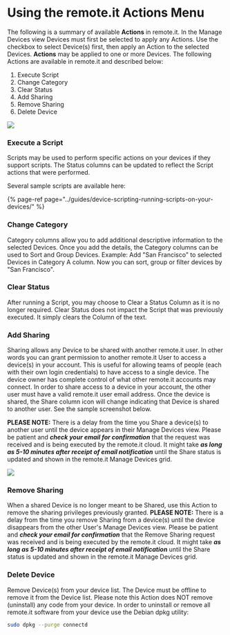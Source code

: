 # Using the remote.it Actions Menu

The following is a summary of available **Actions** in remote.it. In the Manage Devices view Devices must first be selected to apply any Actions. Use the checkbox to select Device\(s\) first, then apply an Action to the selected Devices. **Actions** may be applied to one or more Devices. The following Actions are available in remote.it and described below:

1. Execute Script
2. Change Category
3. Clear Status
4. Add Sharing
5. Remove Sharing
6. Delete Device

 [![](http://forum.weaved.com/uploads/default/optimized/1X/82ee503b2b2bd01495468b0248aecc3eb5853b3d_1_690x306.png)](http://forum.weaved.com/uploads/default/original/1X/82ee503b2b2bd01495468b0248aecc3eb5853b3d.png)

### **Execute a Script**

Scripts may be used to perform specific actions on your devices if they support scripts. The Status columns can be updated to reflect the Script actions that were performed. 

Several sample scripts are available here:

{% page-ref page="../guides/device-scripting-running-scripts-on-your-devices/" %}

### **Change Category**

Category columns allow you to add additional descriptive information to the selected Devices. Once you add the details, the Category columns can be used to Sort and Group Devices. Example: Add "San Francisco" to selected Devices in Category A column. Now you can sort, group or filter devices by "San Francisco". 

### **Clear Status**

After running a Script, you may choose to Clear a Status Column as it is no longer required. Clear Status does not impact the Script that was previously executed. It simply clears the Column of the text.

### **Add Sharing**

Sharing allows any Device to be shared with another remote.it user. In other words you can grant permission to another remote.it User to access a device\(s\) in your account. This is useful for allowing teams of people \(each with their own login credentials\) to have access to a single device. The device owner has complete control of what other remote.it accounts may connect. In order to share access to a device in your account, the other user must have a valid remote.it user email address. Once the device is shared, the Share column icon will change indicating that Device is shared to another user. See the sample screenshot below.

**PLEASE NOTE:** There is a delay from the time you Share a device\(s\) to another user until the device appears in their Manage Devices view. Please be patient and _**check your email for confirmation**_ that the request was received and is being executed by the remote.it cloud. It might take _**as long as 5-10 minutes after receipt of email notification**_ until the Share status is updated and shown in the remote.it Manage Devices grid.

 [![](http://forum.weaved.com/uploads/default/optimized/1X/576b2d82eb9944005f7670f19fab75e722499cfd_1_690x371.png)](http://forum.weaved.com/uploads/default/original/1X/576b2d82eb9944005f7670f19fab75e722499cfd.png) 

### **Remove Sharing**

When a shared Device is no longer meant to be Shared, use this Action to remove the sharing privileges previously granted. **PLEASE NOTE:** There is a delay from the time you remove Sharing from a device\(s\) until the device disappears from the other User's Manage Devices view. Please be patient and _**check your email for confirmation**_ that the Remove Sharing request was received and is being executed by the remote.it cloud. It might take _**as long as 5-10 minutes after receipt of email notification**_ until the Share status is updated and shown in the remote.it Manage Devices grid.

### **Delete Device**

Remove Device\(s\) from your device list. The Device must be offline to remove it from the Device list. Please note this Action does NOT remove \(uninstall\) any code from your device. In order to uninstall or remove all remote.it software from your device use the Debian dpkg utility:

```bash
sudo dpkg --purge connectd
```



